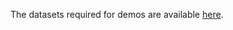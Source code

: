 
The datasets required for demos are available
 [here](https://www.dropbox.com/s/15yndzh9i69jazy/bcpd-demodata20191025.tgz?dl=1).


